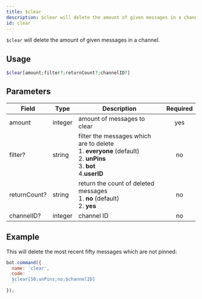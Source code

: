 ```yaml
---
title: $clear
description: $clear will delete the amount of given messages in a channel.
id: clear
---
```


`$clear` will delete the amount of given messages in a channel.

## Usage

```php
$clear[amount;filter?;returnCount?;channelID?]
```

## Parameters 


| Field     | Type    | Description                                        | Required |
|-----------|---------|----------------------------------------------------| :------: |
| amount    | integer  | amount of messages to clear  | yes      |
| filter?    | string  | filter the messages which are to delete <br> 1. **everyone** (default) <br> 2. **unPins** <br> 3. **bot** <br> 4.**userID**   | no      |
| returnCount?    | string  | return the count of deleted messages <br> 1. **no** (default) <br> 2. **yes**                             | no      |
| channelID?    | integer  | channel ID                             | no      |


## Example

This will delete the most recent fifty messages which are not pinned:

```javascript
bot.command({
  name: 'clear',
  code: `
  $clear[50;unPins;no;$channelID]
  `
});
```
